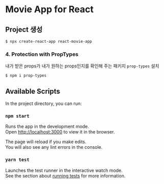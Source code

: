 # Movie App for React

## Project 생성
```shell script
$ npx create-react-app react-movie-app
```

### 4. Protection with PropTypes
내가 받은 props가 내가 원하는 props인지를 확인해 주는 패키지 `prop-types` 설치
```shell script
$ npm i prop-types
```

 
## Available Scripts

In the project directory, you can run:

### `npm start`

Runs the app in the development mode.<br />
Open [http://localhost:3000](http://localhost:3000) to view it in the browser.

The page will reload if you make edits.<br />
You will also see any lint errors in the console.

### `yarn test`

Launches the test runner in the interactive watch mode.<br />
See the section about [running tests](https://facebook.github.io/create-react-app/docs/running-tests) for more information.

